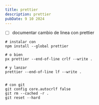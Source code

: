 ```yaml
---
title: prettier
description: prettier
pubDate: 9 10 2024
---
```


- [ ] documentar cambio de linea con prettier

```
# instalar con
npm install --global prettier

# o bien
px prettier --end-of-line crlf --write .

# y lanzar
prettier --end-of-line lf --write .


# con git
git config core.autocrlf false
git rm --cached -r .
git reset --hard
```
